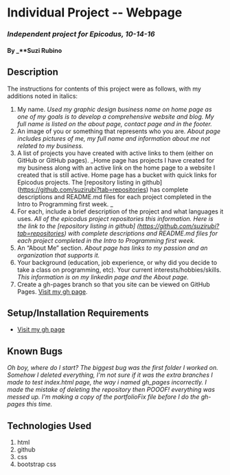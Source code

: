 # Individual Project -- Webpage

### _Independent project for Epicodus, 10-14-16_

#### By _**Suzi Rubino

## Description

The instructions for contents of this project were as follows, with my additions noted in italics:

1. My name. _Used my graphic design business name on home page as one of my goals is to develop a comprehensive website and blog. My full name is listed on the about page, contact page and in the footer._
2. An image of you or something that represents who you are. _About page includes pictures of me, my full name and information about me not related to my business._
3. A list of projects you have created with active links to them (either on GitHub or GitHub pages). _Home page has projects I have created for my business along with an active link on the home page to a website I created that is still active. Home page has a bucket with quick links for Epicodus projects. The [repository listing in github] (https://github.com/suzirubi?tab=repositories) has complete descriptions and README.md files for each project completed in the Intro to Programming first week. _
4. For each, include a brief description of the project and what languages it uses. _All of the epicodus project repositories this information. Here is the link to the [repository listing in github] (https://github.com/suzirubi?tab=repositories) with complete descriptions and README.md files for each project completed in the Intro to Programming first week._
5. An “About Me” section. _About page has links to my passion and an organization that supports it._
6. Your background (education, job experience, or why did you decide to take a class on programming, etc).
Your current interests/hobbies/skills. _This information is on my linkedin page and the About page._
7. Create a gh-pages branch so that you site can be viewed on GitHub Pages. [Visit my gh page](https://suzirubi.github.io/portfolioFix/).

## Setup/Installation Requirements

* [Visit my gh page](https://suzirubi.github.io/portfolioFix/)

## Known Bugs

_Oh boy, where do I start? The biggest bug was the first folder I worked on. Somehow I deleted everything, I'm not sure if it was the extra branches I made to test index.html page, the way i named gh_pages incorrectly. I made the mistake of deleting the repository then POOOF! everything was messed up. I'm making a copy of the portfolioFix file before I do the gh-pages this time._


## Technologies Used

1. html
2. github
3. css
4. bootstrap css
